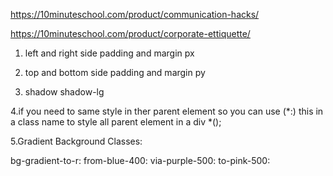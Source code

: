 https://10minuteschool.com/product/communication-hacks/

https://10minuteschool.com/product/corporate-ettiquette/



1. left and right side padding and margin
px


2. top and bottom side padding and margin
py

3. shadow
shadow-lg

4.if you need to same style in ther parent element so you can use (*:)
 this in a class name to style all parent element in a div
*();

5.Gradient Background Classes:

bg-gradient-to-r: 
from-blue-400: 
via-purple-500: 
to-pink-500: 